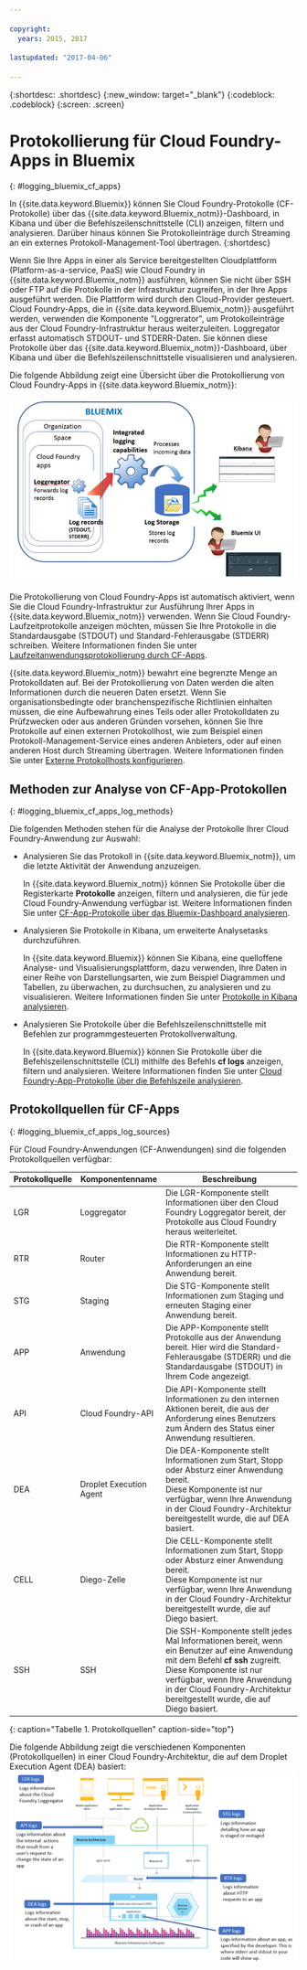 ```yaml
---

copyright:
  years: 2015, 2017

lastupdated: "2017-04-06"

---
```



{:shortdesc: .shortdesc}
{:new_window: target="_blank"}
{:codeblock: .codeblock}
{:screen: .screen}

# Protokollierung für Cloud Foundry-Apps in Bluemix
{: #logging_bluemix_cf_apps}

In {{site.data.keyword.Bluemix}} können Sie Cloud Foundry-Protokolle (CF-Protokolle) über das {{site.data.keyword.Bluemix_notm}}-Dashboard, in Kibana und über die Befehlszeilenschnittstelle (CLI) anzeigen, filtern und analysieren. Darüber hinaus können Sie Protokolleinträge durch Streaming an ein externes Protokoll-Management-Tool übertragen. 
{:shortdesc}

Wenn Sie Ihre Apps in einer als Service bereitgestellten Cloudplattform (Platform-as-a-service, PaaS) wie Cloud Foundry in {{site.data.keyword.Bluemix_notm}} ausführen, können Sie nicht über SSH oder FTP auf die Protokolle in der Infrastruktur zugreifen, in der Ihre Apps ausgeführt werden. Die Plattform wird durch den Cloud-Provider gesteuert. Cloud Foundry-Apps, die in {{site.data.keyword.Bluemix_notm}} ausgeführt werden, verwenden die Komponente "Loggrerator", um Protokolleinträge aus der Cloud Foundry-Infrastruktur heraus weiterzuleiten. Loggregator erfasst automatisch STDOUT- und STDERR-Daten. Sie können diese Protokolle über das {{site.data.keyword.Bluemix_notm}}-Dashboard, über Kibana und über die Befehlszeilenschnittstelle visualisieren und analysieren.

Die folgende Abbildung zeigt eine Übersicht über die Protokollierung von Cloud Foundry-Apps in {{site.data.keyword.Bluemix_notm}}:

![Allgemeine Übersicht über die Komponenten für CF-Apps](../images/logging_cf_apps_ov.jpg "Allgemeine Übersicht über die Komponenten für CF-Apps")
 
Die Protokollierung von Cloud Foundry-Apps ist automatisch aktiviert, wenn Sie die Cloud Foundry-Infrastruktur zur Ausführung Ihrer Apps in {{site.data.keyword.Bluemix_notm}} verwenden. Wenn Sie Cloud Foundry-Laufzeitprotokolle anzeigen möchten, müssen Sie Ihre Protokolle in die Standardausgabe (STDOUT) und Standard-Fehlerausgabe (STDERR) schreiben. Weitere Informationen finden Sie unter [Laufzeitanwendungsprotokollierung durch CF-Apps](logging_writing_to_log_from_cf_app.html#logging_writing_to_log_from_cf_app).

{{site.data.keyword.Bluemix_notm}} bewahrt eine begrenzte Menge an Protokolldaten auf. Bei der Protokollierung von Daten werden die alten Informationen durch die neueren Daten ersetzt. Wenn Sie organisationsbedingte oder branchenspezifische Richtlinien einhalten müssen, die eine Aufbewahrung eines Teils oder aller Protokolldaten zu Prüfzwecken oder aus anderen Gründen vorsehen, können Sie Ihre Protokolle auf einen externen Protokollhost, wie zum Beispiel einen Protokoll-Management-Service eines anderen Anbieters, oder auf einen anderen Host durch Streaming übertragen. Weitere Informationen finden Sie unter [Externe Protokollhosts konfigurieren](../external/logging_external_hosts.html#thirdparty_logging).

## Methoden zur Analyse von CF-App-Protokollen
{: #logging_bluemix_cf_apps_log_methods}

Die folgenden Methoden stehen für die Analyse der Protokolle Ihrer Cloud Foundry-Anwendung zur Auswahl:

* Analysieren Sie das Protokoll in {{site.data.keyword.Bluemix_notm}}, um die letzte Aktivität der Anwendung anzuzeigen.
    
    In {{site.data.keyword.Bluemix_notm}} können Sie Protokolle über die Registerkarte **Protokolle** anzeigen, filtern und analysieren, die für jede Cloud Foundry-Anwendung verfügbar ist. Weitere Informationen finden Sie unter [CF-App-Protokolle über das Bluemix-Dashboard analysieren](../logging_view_dashboard.html#analyzing_logs_bmx_ui).
    
* Analysieren Sie Protokolle in Kibana, um erweiterte Analysetasks durchzuführen.
    
    In {{site.data.keyword.Bluemix}} können Sie Kibana, eine quelloffene Analyse- und Visualisierungsplattform, dazu verwenden, Ihre Daten in einer Reihe von Darstellungsarten, wie zum Beispiel Diagrammen und Tabellen, zu überwachen, zu durchsuchen, zu analysieren und zu visualisieren. Weitere Informationen finden Sie unter [Protokolle in Kibana analysieren](../kibana4/logging_analyzing_logs_Kibana.html#analyzing_logs_Kibana).

* Analysieren Sie Protokolle über die Befehlszeilenschnittstelle mit Befehlen zur programmgesteuerten Protokollverwaltung.
    
    In {{site.data.keyword.Bluemix}} können Sie Protokolle über die Befehlszeilenschnittstelle (CLI) mithilfe des Befehls **cf logs** anzeigen, filtern und analysieren. Weitere Informationen finden Sie unter [Cloud Foundry-App-Protokolle über die Befehlszeile analysieren](../logging_view_cli.html#analyzing_logs_cli).


## Protokollquellen für CF-Apps
{: #logging_bluemix_cf_apps_log_sources}

Für Cloud Foundry-Anwendungen (CF-Anwendungen) sind die folgenden Protokollquellen verfügbar:
    
| Protokollquelle | Komponentenname | Beschreibung | 
|------------|----------------|-------------|
| LGR | Loggregator | Die LGR-Komponente stellt Informationen über den Cloud Foundry Loggregator bereit, der Protokolle aus Cloud Foundry heraus weiterleitet. |
| RTR | Router | Die RTR-Komponente stellt Informationen zu HTTP-Anforderungen an eine Anwendung bereit. | 
| STG | Staging | Die STG-Komponente stellt Informationen zum Staging und erneuten Staging einer Anwendung bereit. | 
| APP | Anwendung | Die APP-Komponente stellt Protokolle aus der Anwendung bereit. Hier wird die Standard-Fehlerausgabe (STDERR) und die Standardausgabe (STDOUT) in Ihrem Code angezeigt. | 
| API | Cloud Foundry-API | Die API-Komponente stellt Informationen zu den internen Aktionen bereit, die aus der Anforderung eines Benutzers zum Ändern des Status einer Anwendung resultieren. | 
| DEA | Droplet Execution Agent | Die DEA-Komponente stellt Informationen zum Start, Stopp oder Absturz einer Anwendung bereit. <br> Diese Komponente ist nur verfügbar, wenn Ihre Anwendung in der Cloud Foundry-Architektur bereitgestellt wurde, die auf DEA basiert. | 
| CELL | Diego-Zelle | Die CELL-Komponente stellt Informationen zum Start, Stopp oder Absturz einer Anwendung bereit. <br> Diese Komponente ist nur verfügbar, wenn Ihre Anwendung in der Cloud Foundry-Architektur bereitgestellt wurde, die auf Diego basiert.|
| SSH | SSH | Die SSH-Komponente stellt jedes Mal Informationen bereit, wenn ein Benutzer auf eine Anwendung mit dem Befehl **cf ssh** zugreift. Diese Komponente ist nur verfügbar, wenn Ihre Anwendung in der Cloud Foundry-Architektur bereitgestellt wurde, die auf Diego basiert. |
{: caption="Tabelle 1. Protokollquellen" caption-side="top"}

Die folgende Abbildung zeigt die verschiedenen Komponenten (Protokollquellen) in einer Cloud Foundry-Architektur, die auf dem Droplet Execution Agent (DEA) basiert:
![Protokollquellen in einer DEA-Architektur.](../images/logging_F1.png "Komponenten (Protokollquellen) in einer Cloud Foundry-Architektur, die auf dem Droplet Execution Agent (DEA) basiert.")


